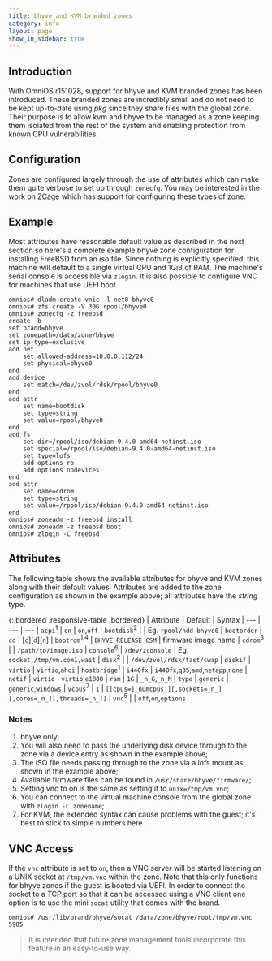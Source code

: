 ```yaml
---
title: bhyve and KVM branded zones
category: info
layout: page
show_in_sidebar: true
---
```


## Introduction

With OmniOS r151028, support for bhyve and KVM branded zones has been
introduced. These branded zones are incredibly small and do not need to be kept
up-to-date using _pkg_ since they share files with the global zone. Their
purpose is to allow kvm and bhyve to be managed as a zone keeping them
isolated from the rest of the system and enabling protection from known
CPU vulnerabilities.

## Configuration

Zones are configured largely through the use of attributes which can make
them quite verbose to set up through `zonecfg`. You may be interested in
the work on [ZCage](https://github.com/cneira/zcage) which has support for
configuring these types of zone.

## Example

Most attributes have reasonable default value as described in the next
section so here's a complete example bhyve zone configuration for installing
FreeBSD from an _iso_ file. Since nothing is explicitly specified, this machine
will default to a single virtual CPU and 1GiB of RAM. The machine's serial
console is accessible via `zlogin`. It is also possible to configure VNC for
machines that use UEFI boot.

```terminal
omnios# dladm create-vnic -l net0 bhyve0
omnios# zfs create -V 30G rpool/bhyve0
omnios# zonecfg -z freebsd
create -b
set brand=bhyve
set zonepath=/data/zone/bhyve
set ip-type=exclusive
add net
    set allowed-address=10.0.0.112/24
    set physical=bhyve0
end
add device
    set match=/dev/zvol/rdsk/rpool/bhyve0
end
add attr
    set name=bootdisk
    set type=string
    set value=rpool/bhyve0
end
add fs
    set dir=/rpool/iso/debian-9.4.0-amd64-netinst.iso
    set special=/rpool/iso/debian-9.4.0-amd64-netinst.iso
    set type=lofs
    add options ro
    add options nodevices
end
add attr
    set name=cdrom
    set type=string
    set value=/rpool/iso/debian-9.4.0-amd64-netinst.iso
end
omnios# zoneadm -z freebsd install
omnios# zoneadm -z freebsd boot
omnios# zlogin -C freebsd
```

## Attributes

The following table shows the available attributes for bhyve and KVM zones
along with their default values. Attributes are added to the zone
configuration as shown in the example above; all attributes have the
_string_ type.

{:.bordered .responsive-table .bordered}
| Attribute                     | Default                | Syntax
| ---                           | ---                    | ---
| `acpi`<sup>1</sup>            | `on`                   | `on`,`off`
| `bootdisk`<sup>2</sup>        |                        | Eg. `rpool/hdd-bhyve0`
| `bootorder`                   | `cd`                   | [`c`][`d`][`n`]
| `bootrom`<sup>1,4</sup>       | `BHYVE_RELEASE_CSM`    | firmware image name
| `cdrom`<sup>3</sup>           |                        | `/path/to/image.iso`
| `console`<sup>6</sup>         | `/dev/zconsole`        | Eg. `socket,/tmp/vm.com1,wait`
| `disk`<sup>2</sup>            |                        | `/dev/zvol/rdsk/fast/swap`
| `diskif`                      | `virtio`               | `virtio`,`ahci`
| `hostbridge`<sup>1</sup>      | `i440fx`               | `i440fx`,`q35`,`amd`,`netapp`,`none`
| `netif`                       | `virtio`               | `virtio`,`e1000`
| `ram`                         | `1G`                   | `_n_G`,`_n_M`
| `type`                        | `generic`              | `generic`,`windows`
| `vcpus`<sup>7</sup>           | `1`                    | `[[cpus=]_numcpus_][,sockets=_n_][,cores=_n_][,threads=_n_]]`
| `vnc`<sup>5</sup>             |                        | `off`,`on`,`options`

### Notes

1. bhyve only;
2. You will also need to pass the underlying disk device through to the zone
   via a device entry as shown in the example above;
3. The ISO file needs passing through to the zone via a lofs mount as shown
   in the example above;
4. Available firmware files can be found in `/usr/share/bhyve/firmware/`;
5. Setting vnc to on is the same as setting it to `unix=/tmp/vm.vnc`;
6. You can connect to the virtual machine console from the global zone with
   `zlogin -C zonename`;
7. For KVM, the extended syntax can cause problems with the guest; it's best to stick to simple numbers here.


## VNC Access

If the `vnc` attribute is set to `on`, then a VNC server will be started
listening on a UNIX socket at `/tmp/vm.vnc` within the zone. Note that this
only functions for bhyve zones if the guest is booted via UEFI. In order to
connect the socket to a TCP port so that it can be accessed using a VNC client
one option is to use the mini `socat` utility that comes with the brand.

```terminal
omnios# /usr/lib/brand/bhyve/socat /data/zone/bhyve/root/tmp/vm.vnc 5905
```

> It is intended that future zone management tools incorporate this feature
> in an easy-to-use way.

